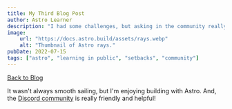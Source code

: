 ```yaml
---
title: My Third Blog Post
author: Astro Learner
description: "I had some challenges, but asking in the community really helped!"
image:
    url: "https://docs.astro.build/assets/rays.webp"
    alt: "Thumbnail of Astro rays."
pubDate: 2022-07-15
tags: ["astro", "learning in public", "setbacks", "community"]
---
```

[Back to Blog](/blog/)

It wasn't always smooth sailing, but I'm enjoying building with Astro. And, the [Discord community](https://astro.build/chat) is really friendly and helpful!